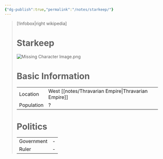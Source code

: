 ```yaml
---
{"dg-publish":true,"permalink":"/notes/starkeep/"}
---
```


> [!infobox|right wikipedia]
> # Starkeep
> ![Missing Character Image.png](/img/user/images/Missing%20Character%20Image.png)
># Basic Information
> |  |   |
> | ---- | --- |
> | Location | West [[notes/Thravarian Empire\|Thravarian Empire]] |
> | Population | ? |  
> # Politics
>  |  |   |
> | ---- | --- |
> | Government | - |
> | Ruler | - |